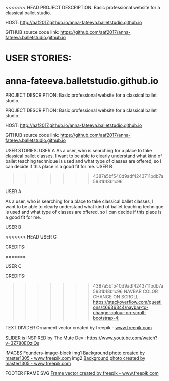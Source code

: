 <<<<<<< HEAD
PROJECT DESCRIPTION: 
Basic professional website for a classical ballet studio.

HOST: 
http://aaf2017.github.io/anna-fateeva.balletstudio.github.io

GITHUB source code link: 
https://github.com/aaf2017/anna-fateeva.balletstudio.github.io

USER STORIES:
=======
# anna-fateeva.balletstudio.github.io
PROJECT DESCRIPTION:
Basic professional website for a classical ballet studio.

PROJECT DESCRIPTION:
Basic professional website for a classical ballet studio.

HOST:
http://aaf2017.github.io/anna-fateeva.balletstudio.github.io

GITHUB source code link:
https://github.com/aaf2017/anna-fateeva.balletstudio.github.io

USER STORIES:
USER A
As a user, who is searching for a place to take classical ballet classes, I want to be able to clearly understand what kind of ballet teaching technique is used and what type of classes are offered, so I can decide if this place is a good fit for me.
USER B

>>>>>>> 4387a5bf540d9adf4243711bdb7a5931b18b1c96

USER A

As a user, who is searching for a place to take classical ballet classes, I want to be able to clearly understand what kind of ballet teaching technique is used and what type of classes are offered, so I can decide if this place is a good fit for me.

USER B

<<<<<<< HEAD
USER C

CREDITS: 

=======

USER C

CREDITS:
>>>>>>> 4387a5bf540d9adf4243711bdb7a5931b18b1c96
NAVBAR COLOR CHANGE ON SCROLL 
https://stackoverflow.com/questions/46636344/navbar-to-change-colour-on-scroll-bootstrap-4;

TEXT DIVIDER 
Ornament vector created by freepik - www.freepik.com

SLIDER is INSPIRED by The Mute Dev : 
https://www.youtube.com/watch?v=3Z780EOzIQs

IMAGES
Founders-image-block 
img1 <a href="https://www.freepik.com/photos/background">Background photo created by master1305 - www.freepik.com</a>
img2 <a href="https://www.freepik.com/photos/background">Background photo created by master1305 - www.freepik.com</a>



FOOTER FRAME SVG
<a href="https://www.freepik.com/vectors/frame">Frame vector created by freepik - www.freepik.com</a>
